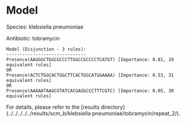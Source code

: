 
# Model

Species: klebsiella pneumoniae

Antibiotic: tobramycin

```
Model (Disjunction - 3 rules):
------------------------------
Presence(AAGGGCTGGCGCCCTTGGCCGCCCCTCATGT) [Importance: 0.81, 19 equivalent rules]
OR
Presence(ACTCTGGCACTGGCTTCACTGGCATGGAAAA) [Importance: 0.53, 31 equivalent rules]
OR
Presence(AAAAATAAGCGTATCACGAGGCCCTTTCGTC) [Importance: 0.05, 30 equivalent rules]

```

For details, please refer to the [results directory](../../../../../results/scm_b/klebsiella pneumoniae/tobramycin/repeat_2/).

